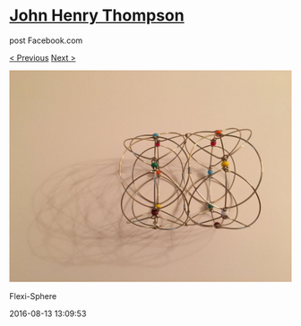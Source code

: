 # [John Henry Thompson](../README.md)
post Facebook.com

[< Previous](2016-08-13-8.md) [Next >](2016-08-13-10.md)

[![](../media/2016-08-13/Flexi-Sphere-8.jpg)](../README.md)

Flexi-Sphere

2016-08-13 13:09:53